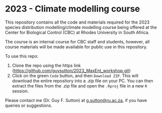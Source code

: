 # 2023 - Climate modelling course 

This repository contains all the code and materials required for the 2023 species distribution modelling/climate modelling course being offered at the Center for Biological Control (CBC) at Rhodes University in South Africa. 

The course is an internal course for CBC staff and students, however, all course materials will be made available for public use in this repository. 

To use this repo:
1. Clone the repo using the https link (https://github.com/guysutton/2023_MaxEnt_workshop.git)
2. Click on the green `Code` button, and then `Download ZIP`. This will download the entire repository into a .zip file on your PC. You can then extract the files from the .zip file and open the `.Rproj` file in a new `R` session. 

Please contact me (Dr. Guy F. Sutton) at g.sutton@ru.ac.za, if you have queries or suggestions. 